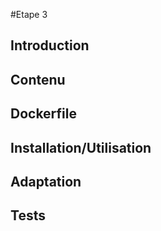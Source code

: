 #Etape 3

## Introduction

## Contenu

 ## Dockerfile

 ## Installation/Utilisation

 ## Adaptation

 ## Tests